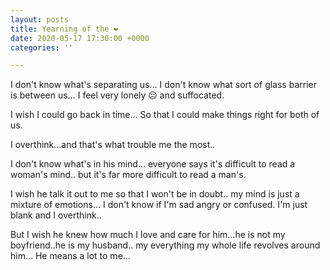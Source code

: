 ```yaml
---
layout: posts
title: Yearning of the ❤️
date: 2020-05-17 17:30:00 +0000
categories: ''

---
```

I don't know what's separating us... I don't know what sort of glass barrier is between us... I feel very lonely 😔 and suffocated.

I wish I could go back in time... So that I could make things right for both of us.

I overthink...and that's what trouble me the most..

I don't know what's in his mind... everyone says it's difficult to read a woman's mind.. but it's far more difficult to read a man's.

I wish he talk it out to me so that I won't be in doubt.. my mind is just a mixture of emotions... I don't know if I'm sad angry or confused. I'm just blank and I overthink..

But I wish he knew how much I love and care for him...he is not my boyfriend..he is my husband.. my everything my whole life revolves around him... He means a lot to me...